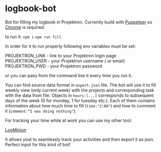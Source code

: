 # logbook-bot

Bot for filling my logbook in Projektron. Currently build with [Puppeteer](https://github.com/GoogleChrome/puppeteer) so [Chrome](https://www.google.com/intl/en/chrome) is requried.

to run it:
`npm i`
`npm run fill`

In order for it to run properly following env variables must be set:

PROJEKTRON_LINK - link to your Projektron login page
PROJEKTRON_USER - your Projektron username ( or email)
PROJEKTRON_PWD - your Projektron password

or you can pass from the command line it every time you run it.

You can find source data format in `export.json` file. The bot will use it to fill weekly view (only current week) with the projects and corresponding task with the data from file. Objects in `hours:[...]` corresponds to subsequent days of the week (0 for monday, 1 for tuesday etc.). Each of them contains information about how much time to fill (`time:"2:00"`) and how to comment it (`comment:"I was doing nothing"`).

For tracking your time while at work you can use my other tool:

[LogMinion](https://logminion.com)

It allows yout to seamlessly track your activities and then export it as json.
Perfect input for this kind of bot!
